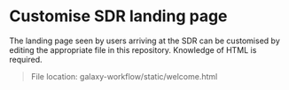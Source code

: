 # Customise SDR landing page #

The landing page seen by users arriving at the SDR can be customised by editing the appropriate file in this repository. Knowledge of HTML is required.

> File location: galaxy-workflow/static/welcome.html
